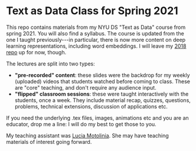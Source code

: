 # Text as Data Class for Spring 2021
This repo contains materials from my NYU DS "Text as Data" course from spring 2021.  You will also find a syllabus.  The course is updated from the one I taught previously---in particular, there is now more content on deep learning representations, including word embeddings.  I will leave my [2018 repo](https://github.com/ArthurSpirling/Text-as-Data-Class-Spring-2018-) up for now, though.

The lectures are split into two types: 
- **"pre-recorded" content**: these slides were the backdrop for my weekly (uploaded) videos that students watched before coming to class.  These are "core" teaching, and don't require any audience input.
- **"flipped" classroom sessions**: these were taught interactively with the students, once a week.  They include material recap, quizzes, questions, problems, technical extensions, discussion of applications etc.  

If you need the underlying .tex files, images, animations etc and you are an educator, drop me a line: I will do my best to get those to you.

My teaching assistant was [Lucia Motolinia](https://sites.wustl.edu/luciamotolinia/).  She may have teaching materials of interest going forward.
